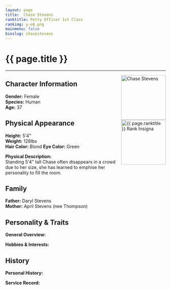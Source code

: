 ```yaml
---
layout: page
title:  Chase Stevens
ranktitle: Petty Officer 1st Class
rankimg: y-e6.png
mainmenu: false
bioslug: chasestevens
---
```

# {{ page.title }}

---

<div style="float:right">
<img src="//img.sigma-division.com/characters/chasestevens.png" alt="Chase Stevens" width="140" class="img-fluid" /><br />
<img src="//img.sigma-division.com/ranks/{{ page.rankimg }}" width="140" class="img-fluid" alt="{{ page.ranktitle }} Rank Insigna" />  
</div>

## Character Information
**Gender:** Female  
**Species:** Human  
**Age:** 37

## Physical Appearance
**Height:** 5'4"  
**Weight:** 128lbs  
**Hair Color:** Blond
**Eye Color:** Green

**Physical Description:**  
Standing 5'4" tall Chase often disappears in a crowd due to her size, she has learned to emphise her personality to fill the room.
## Family
**Father:** Daryl Stevens  
**Mother:** April Stevens (nee Thompson)  
## Personality & Traits
**General Overview:**  

**Hobbies & Interests:**  

## History
**Personal History:**  

**Service Record:**  
